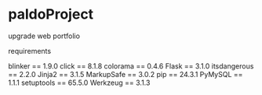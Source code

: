 # paldoProject
upgrade web portfolio

requirements

blinker ==  1.9.0
click == 8.1.8
colorama == 0.4.6
Flask == 3.1.0
itsdangerous == 2.2.0
Jinja2 == 3.1.5
MarkupSafe == 3.0.2
pip == 24.3.1
PyMySQL == 1.1.1
setuptools == 65.5.0
Werkzeug == 3.1.3
